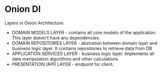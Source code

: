 # Onion DI

Layers in Onion Architecture:

+ DOMAIN MODELS LAYER - contains all core models of the application. This layer doesn't have any dependencies.
+ DOMAIN REPOSITORIES LAYER - abstration between domain layer and business logic layer. It contains repositories to retrieve data from DB
+ APPLICATION SERVICES LAYER - business logic layer. Implements all data manipulation algorithms and other calculations
+ PRESENTATION (API) LAYER - endpoint for client.
